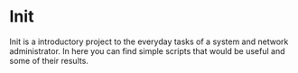 # Init
Init is a introductory project to the everyday tasks of a system and network administrator. In here you can find simple scripts that would be useful and some of their results.

